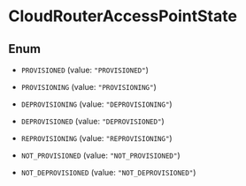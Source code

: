 

# CloudRouterAccessPointState

## Enum


* `PROVISIONED` (value: `"PROVISIONED"`)

* `PROVISIONING` (value: `"PROVISIONING"`)

* `DEPROVISIONING` (value: `"DEPROVISIONING"`)

* `DEPROVISIONED` (value: `"DEPROVISIONED"`)

* `REPROVISIONING` (value: `"REPROVISIONING"`)

* `NOT_PROVISIONED` (value: `"NOT_PROVISIONED"`)

* `NOT_DEPROVISIONED` (value: `"NOT_DEPROVISIONED"`)



